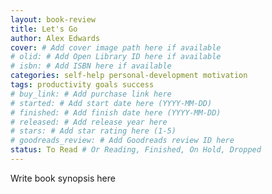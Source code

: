 ```yaml
---
layout: book-review
title: Let's Go
author: Alex Edwards
cover: # Add cover image path here if available
# olid: # Add Open Library ID here if available
# isbn: # Add ISBN here if available
categories: self-help personal-development motivation
tags: productivity goals success
# buy_link: # Add purchase link here
# started: # Add start date here (YYYY-MM-DD)
# finished: # Add finish date here (YYYY-MM-DD)
# released: # Add release year here
# stars: # Add star rating here (1-5)
# goodreads_review: # Add Goodreads review ID here
status: To Read # Or Reading, Finished, On Hold, Dropped
---
```


Write book synopsis here